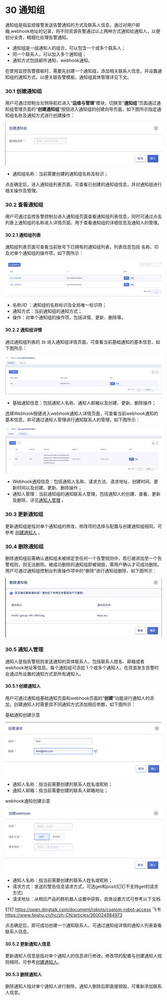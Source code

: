 # 30 通知组

通知组是指监控报警发送告警通知的方式及联系人信息，通过对用户邮箱,webhook地址的记录，将不同资源告警通过以上两种方式通知给通知人，以便划分全责，精细化处理告警通知。

- 通知组是一组通知人的组合，可以包含一个或多个联系人；
- 同一个联系人，可以加入多个通知组；
- 通知方式包括邮件通知，webhook通知。

在使用监控告警模板时，需要先创建一个通知组，添加相关联系人信息，并设置通知组的通知方式，以便关联告警模板，通知组具体管理详见下文。

### 30.1 创建通知组

用户可通过控制台左侧导航栏进入“**运维与管理**”模块，切换至“**通知组**”页面通过通知组管理页面的“**创建通知组**”按钮进入通知组的创建向导页面，如下图所示指定通知组名称及通知方式进行创建操作：

![](../images/userguide/createnotice.png)

- 通知组名称：当前需要创建的通知组名称及标识；

点击确定后，进入通知组列表页面，可查看已创建的通知组信息，并对通知组进行相关操作及管理。

### 30.2 查看通知组

用户可通过监控告警控制台进入通知组页面查看通知组列表信息，同时可通过点击列表上通知组的名称进入详情页面，用于查看通知组的详细信息及通知人的管理。

#### 30.2.1 通知组列表

通知组列表页面可查看当前账号下已拥有的通知组列表，列表信息包括 名称、ID及对单个通知组的操作项，如下图所示：

![](../images/userguide/noticelist.png)

- 名称/ID ：通知组的名称标识及全局唯一标识符；
- 通知方式：当前通知组的通知方式；
- 操作：对单个通知组的操作项，包括详情、更新、删除等。

#### 30.2.2 通知组详情

通过通知组列表的 `ID` 进入通知组详情页面，可查看当前基础通知的基本信息，如下图所示：

![](../images/userguide/noticedetails.png)

- 基础通知信息：包括通知人名称、通知人邮箱以及创建、更新、删除操作；

选择Webhook按键进入webhook通知人详情页面，可查看当前webhook通知的基本信息，并可通过通知人管理进行通知联系人的管理，如下图所示：

![](../images/userguide/noticewebhook.png)

- Webhook通知信息：包括通知人名称、请求方法、请求地址、创建时间、更新时间以及创建、更新、删除操作；
- 通知人管理：当前通知组的通知联系人管理，包括通知人的创建、查看、更新及删除，详见[通知人管理](#通知人管理) 。

### 30.3 更新通知组

更新通知组是指对单个通知组的修改，修改项的选择与配置与创建通知组相同，可参考 [创建通知人](#创建通知人) 。

### 30.4 删除通知组

删除通知组前需确认通知组未被绑定至任何一个告警规则中，若已被添加至一个告警规则，则无法删除。被成功删除的通知组即被销毁，需用户确认才可成功删除。用户可通过通知组控制台列表操作项中的“删除”进行通知组删除，如下图所示：

![](../images/userguide/noticerm.png)

### 30.5 通知人管理

通知人是指告警规则发送通知的具体联系人，包括联系人姓名、邮箱或者webhook地址等信息。每个通知组可添加 1 个或多个通知人，在资源发生告警时会通过所设置的通知方式至所有通知人。

#### 30.5.1 创建通知人

用户可通过通知组基础通知页面和webhook页面的“**创建**”功能进行通知人的添加，创建通知人时需更具不同通知方式添加相应参数，如下图所示：

基础通知创建示意

![](../images/userguide/contact.png)

- 通知人名称：指当前需要创建的联系人姓名或昵称；
- 通知人邮箱：指当前需要创建的联系人邮箱地址；

webhook通知创建示意

![](../images/userguide/contactwebhook.png)

- 通知人名称：指当前需要创建的联系人姓名或昵称；
- 请求方式：发送的警告信息请求方式，可选get和post(钉钉不支持get的请求方式)
- 请求地址：从相应产品的群机器人设置中获取，具体设置方式可参考以下文档

钉钉 https://open.dingtalk.com/document/robots/custom-robot-access
飞书 https://www.feishu.cn/hc/zh-CN/articles/360024984973

点击确定后，即可成功创建一个通知联系人，可通过通知组详情的通知人列表查看联系人信息。

#### 30.5.2 更新通知人信息

更新通知人信息是指对单个通知人的信息进行修改，修改项的配置与创建通知人规则相同，可参考[创建通知人](#创建通知人)。

#### 30.5.3 删除通知人

删除通知人指对单个通知人进行删除，通知人删除后即直接销毁，可重新添加联系人信息。

